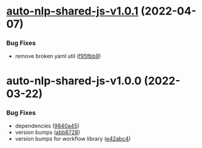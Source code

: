 # [auto-nlp-shared-js-v1.0.1](https://github.com/fhswf/tagflip-autonlp/compare/auto-nlp-shared-js-v1.0.0...auto-nlp-shared-js-v1.0.1) (2022-04-07)


### Bug Fixes

* remove broken yaml util ([f95fbb9](https://github.com/fhswf/tagflip-autonlp/commit/f95fbb9fd8a9d337e41e201d1c8858f77d1757af))

# auto-nlp-shared-js-v1.0.0 (2022-03-22)


### Bug Fixes

* dependencies ([9840a45](https://github.com/fhswf/tagflip-autonlp/commit/9840a45fef6e92046f2f110e3444b246c88861fd))
* version bumps ([abb8728](https://github.com/fhswf/tagflip-autonlp/commit/abb87286969da70bb6b54b0794fef7629ec63bfe))
* version bumps for workflow library ([e42abc4](https://github.com/fhswf/tagflip-autonlp/commit/e42abc4b7156a611195d65a15297f312c43819dd))
